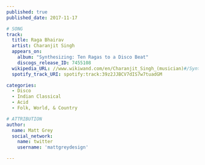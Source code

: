 ```yaml
---
published: true
published_date: 2017-11-17

# SONG
track:
  title: Raga Bhairav
  artist: Charanjit Singh
  appears_on:
    album: "Synthesizing: Ten Ragas to a Disco Beat"
    discogs_release_ID: 7455108
  wikipedia_URL: //www.wikiwand.com/en/Charanjit_Singh_(musician)#/Synthesizing:_Ten_Ragas_to_a_Disco_Beat
  spotify_track_URI: spotify:track:39z2JJBCV7dIS7w7tuadGM

categories:
  - Disco
  - Indian Classical
  - Acid
  - Folk, World, & Country

# ATTRIBUTION
author:
  name: Matt Grey
  social_network:
    name: twitter
    username: 'mattgreydesign'

---
```

